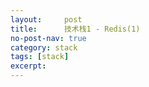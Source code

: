 ```yaml
---
layout:     post
title:      技术栈1 - Redis(1)
no-post-nav: true
category: stack
tags: [stack]
excerpt: 
---
```


